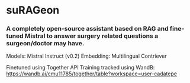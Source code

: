 # suRAGeon

### A completely open-source assistant based on RAG and fine-tuned Mistral to answer surgery related questions a surgeon/doctor may have.

Models: Mistral Instruct (v0.2)
Embedding: Multilingual Contriever 

Finetuned using Together API
Training tracked using WandB: https://wandb.ai/cmu11785/together/table?workspace=user-cadatepe
